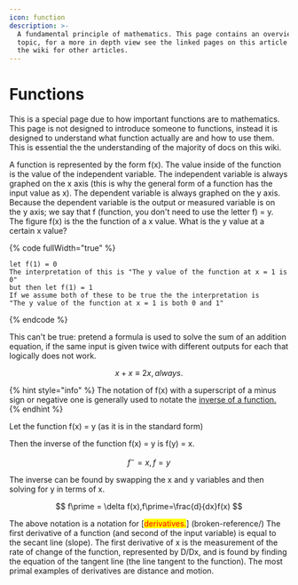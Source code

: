 ```yaml
---
icon: function
description: >-
  A fundamental principle of mathematics. This page contains an overview of the
  topic, for a more in depth view see the linked pages on this article or search
  the wiki for other articles.
---
```


# Functions

This is a special page due to how important functions are to mathematics. This page is not designed to introduce someone to functions, instead it is designed to understand what function actually are and how to use them. This is essential the the understanding of the majority of docs on this wiki.

A function is represented by the form f(x). The value inside of the function is the value of the independent variable. The independent variable is always graphed on the x axis (this is why the general form of a function has the input value as x). The dependent variable is always graphed on the y axis. Because the dependent variable is the output or measured variable is on the y axis; we say that f (function, you don't need to use the letter f) = y. The figure f(x) is the the function of a x value. What is the y value at a certain x value?

{% code fullWidth="true" %}

```mathml
let f(1) = 0
The interpretation of this is "The y value of the function at x = 1 is 0"
but then let f(1) = 1
If we assume both of these to be true the the interpretation is 
"The y value of the function at x = 1 is both 0 and 1"
```

{% endcode %}

This can't be true: pretend a formula is used to solve the sum of an addition equation, if the same input is given twice with different outputs for each that logically does not work.

$$
x+x \equiv 2x, always.
$$

{% hint style="info" %}
The notation of f(x) with a superscript of a minus sign or negative one is generally used to notate the [inverse of a function.](function-catalog/inverse-functions.md)
{% endhint %}

Let the function f(x) = y (as it is in the standard form)

Then the inverse of the function f(x) = y is f(y) = x.

$$
f^- = x, f=y
$$

The inverse can be found by swapping the x and y variables and then solving for y in terms of x.

$$
f\prime = \delta f(x),f\prime=\frac{d}{dx}f(x)
$$

The above notation is a notation for [<mark style = "color:red;" >derivatives.</mark>] (broken-reference/) The first derivative of a function (and second of the input variable) is equal to the secant line (slope). The first derivative of x is the measurement of the rate of change of the function, represented by D/Dx, and is found by finding the equation of the tangent line (the line tangent to the function). The most primal examples of derivatives are distance and motion.
